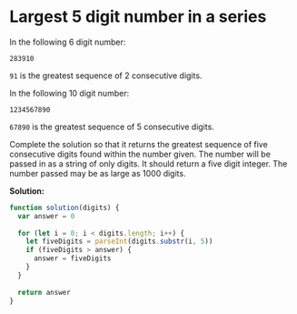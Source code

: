 # Largest 5 digit number in a series

In the following 6 digit number:

```text
283910
```

`91` is the greatest sequence of 2 consecutive digits.

In the following 10 digit number:

```text
1234567890
```

`67890` is the greatest sequence of 5 consecutive digits.

Complete the solution so that it returns the greatest sequence of five consecutive digits found within the number given. The number will be passed in as a string of only digits. It should return a five digit integer. The number passed may be as large as 1000 digits.

**Solution:**

```javascript
function solution(digits) {
  var answer = 0
  
  for (let i = 0; i < digits.length; i++) {
    let fiveDigits = parseInt(digits.substr(i, 5))
    if (fiveDigits > answer) {
      answer = fiveDigits
    }
  }
  
  return answer
}
```



